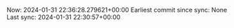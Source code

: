 Now: 2024-01-31 22:36:28.279621+00:00 Earliest commit since sync: None Last sync: 2024-01-31 22:30:57+00:00
